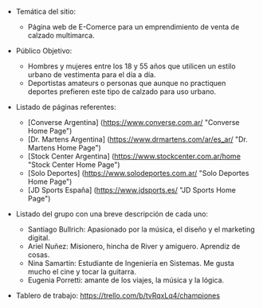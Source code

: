 - Temática del sitio: 
    - Página web de E-Comerce para un emprendimiento de venta de calzado multimarca.
- Público Objetivo:
    - Hombres y mujeres entre los 18 y 55 años que utilicen un estilo urbano de vestimenta para el día a día. 
    - Deportistas amateurs o personas que aunque no practiquen deportes prefieren este tipo de calzado para uso urbano.

- Listado de páginas referentes:
    - [Converse Argentina] (https://www.converse.com.ar/ "Converse Home Page")
    - [Dr. Martens Argentina] (https://www.drmartens.com/ar/es_ar/ "Dr. Martens Home Page")
    - [Stock Center Argentina] (https://www.stockcenter.com.ar/home "Stock Center Home Page")
    - [Solo Deportes] (https://www.solodeportes.com.ar/ "Solo Deportes Home Page")
    - [JD Sports España] (https://www.jdsports.es/ "JD Sports Home Page")

- Listado del grupo con una breve descripción de cada uno:
    - Santiago Bullrich: Apasionado por la música, el diseño y el marketing digital.
    - Ariel Nuñez: Misionero, hincha de River y amiguero. Aprendiz de cosas.
    - Nina Samartin: Estudiante de Ingeniería en Sistemas. Me gusta mucho el cine y tocar la guitarra.
    - Eugenia Porretti: amante de los viajes, la música y la lógica.
    
- Tablero de trabajo: https://trello.com/b/tvRqxLq4/championes 
